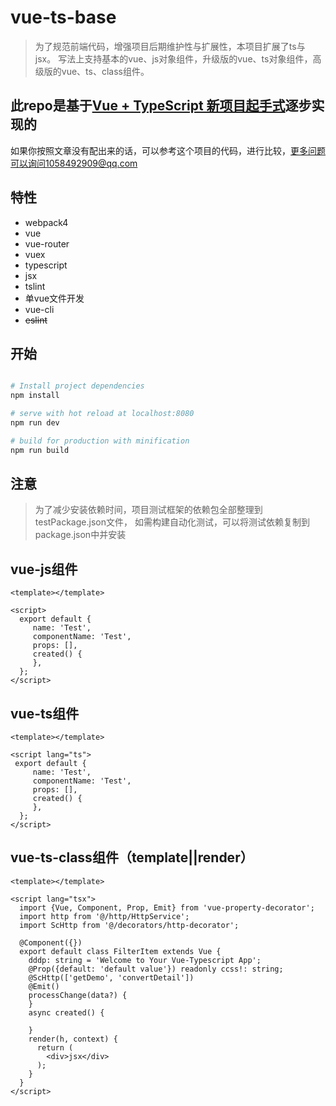 # vue-ts-base

> 为了规范前端代码，增强项目后期维护性与扩展性，本项目扩展了ts与jsx。
写法上支持基本的vue、js对象组件，升级版的vue、ts对象组件，高级版的vue、ts、class组件。


## 此repo是基于[Vue + TypeScript 新项目起手式](https://juejin.im/post/59f29d28518825549f7260b6)逐步实现的

如果你按照文章没有配出来的话，可以参考这个项目的代码，进行比较，更多问题可以询问1058492909@qq.com

## 特性
- webpack4
- vue
- vue-router
- vuex
- typescript
- jsx
- tslint
- 单vue文件开发
- vue-cli
- ~~eslint~~

## 开始

``` bash

# Install project dependencies
npm install

# serve with hot reload at localhost:8080
npm run dev

# build for production with minification
npm run build

```

## 注意

> 为了减少安装依赖时间，项目测试框架的依赖包全部整理到testPackage.json文件，
如需构建自动化测试，可以将测试依赖复制到package.json中并安装

## vue-js组件

```$xslt
<template></template>

<script>
  export default {
     name: 'Test',
     componentName: 'Test',
     props: [],
     created() {
     },
  };
</script>
```

## vue-ts组件

```$xslt
<template></template>

<script lang="ts">
 export default {
     name: 'Test',
     componentName: 'Test',
     props: [],
     created() {
     },
  };
</script>
```
## vue-ts-class组件（template||render）

```$xslt
<template></template>

<script lang="tsx">
  import {Vue, Component, Prop, Emit} from 'vue-property-decorator';
  import http from '@/http/HttpService';
  import ScHttp from '@/decorators/http-decorator';

  @Component({})
  export default class FilterItem extends Vue {
    dddp: string = 'Welcome to Your Vue-Typescript App';
    @Prop({default: 'default value'}) readonly ccss!: string;
    @ScHttp(['getDemo', 'convertDetail'])
    @Emit()
    processChange(data?) {
    }
    async created() {
     
    }
    render(h, context) {
      return (
        <div>jsx</div>
      );
    }
  }
</script>

```
